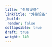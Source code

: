 ```yaml
---
title: "外接设备"
linkTitle: "外接设备"
_build:
 render: false 
collapsible: true
draft: true
weight: 140
---
```

